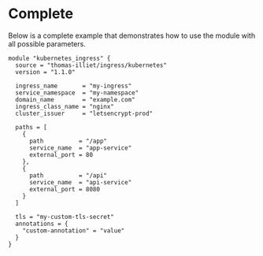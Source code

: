 # Complete

Below is a complete example that demonstrates how to use the module with all possible parameters.

```
module "kubernetes_ingress" {
  source = "thomas-illiet/ingress/kubernetes"
  version = "1.1.0"

  ingress_name       = "my-ingress"
  service_namespace  = "my-namespace"
  domain_name        = "example.com"
  ingress_class_name = "nginx"
  cluster_issuer     = "letsencrypt-prod"

  paths = [
    {
      path          = "/app"
      service_name  = "app-service"
      external_port = 80
    },
    {
      path          = "/api"
      service_name  = "api-service"
      external_port = 8080
    }
  ]

  tls = "my-custom-tls-secret"
  annotations = {
    "custom-annotation" = "value"
  }
}
```